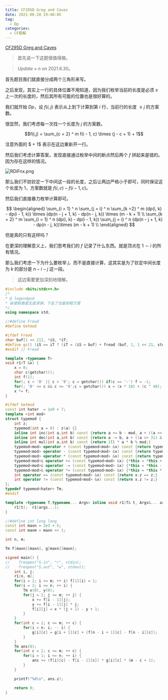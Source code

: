 ```yaml
---
title: CF295D Greg and Caves
date: 2021-06-28 19:48:05
tag:
  - Dp
categories:
  - CF题解
---
```

[CF295D Greg and Caves](https://www.luogu.com.cn/problem/CF295D)

> 首先说一下这题很值得做。

> $Update \times n\ on \ 2021.6.30$。

首先题目我们就直接分成两个三角形来写。

之后发现，其实上一行的具体位置不用知道，因为我们枚举当前的长度是必须 $\ge$ 上一次的长度的，然后其所有可能的位置也是很好算的。

我们就开始 $Dp$，设 $f(i,j)$ 表示从上到下计算到第 $i$ 行，当前行的长度 $\le j$ 的方案数。

很显然，我们考虑每一次找一个长度为 $j$ 的方案数。

$$f(i,j) = \sum_{c = 2} ^ m f(i - 1, c) \times (j - c + 1) + 1$$

注意外面的 $ + 1$ 表示在这边重新开一行。

然后我们考虑计算答案，发现直接通过枚举中间的断点然后两个 $f$ 拼起来是错的。因为存在这样的情况。

![RDiFnx.png](https://z3.ax1x.com/2021/06/30/RDiFnx.png)

那么我们不妨钦定一下中间这一段的长度，之后让两边严格小于即可，同时保证这个长度为 $1$，方案数就是 $f(i, c) - f(i -1, c)$。

然后我们直接暴力枚举计算即可。

$$
\begin{aligned}
\sum_{i = 1} ^ n \sum_{j = i} ^ n \sum_{k =2} ^ m (dp(i, k) - dp(i - 1, k)) \times (dp(n - j + 1, k) - dp(n - j, k)) \times (m - k + 1) \\
\sum_{k = 2} ^ m \sum_{i = 1} ^ n (dp(i, k) - dp(i - 1, k)) \sum_{j = i} ^ n (dp(n - j + 1, k) - dp(n - j, k))\times (m - k + 1) \\
\end{aligned}
$$

但是真的只有这样吗？

在更深的理解意义上，我们思考我们的 $f$ 记录了什么东西。就是顶点在 $1 \sim i$ 的所有情况。

那么我们考虑一下为什么要枚举 $j$，而不是直接计算，这其实是为了钦定中间长度为 $k$ 的部分是 $n - i - j$ 这一段。

> 这边需要更加深刻地理解。

```cpp
#include <bits/stdc++.h>
/*
* @ legendgod
* 纵使前路是无底深渊，下去了也是前程万里
*/
using namespace std;

//#define Fread
#define Getmod

#ifdef Fread
char buf[1 << 21], *iS, *iT;
#define gc() (iS == iT ? (iT = (iS = buf) + fread (buf, 1, 1 << 21, stdin), (iS == iT ? EOF : *iS ++)) : *iS ++)
#endif // Fread

template <typename T>
void r1(T &x) {
	x = 0;
	char c(getchar());
	int f(1);
	for(; c < '0' || c > '9'; c = getchar()) if(c == '-') f = -1;
	for(; '0' <= c && c <= '9';c = getchar()) x = (x * 10) + (c ^ 48);
	x *= f;
}

#ifdef Getmod
const int hater  = 1e9 + 7;
template <int mod>
struct typemod {
    int z;
    typemod(int a = 0) : z(a) {}
    inline int inc(int a,int b) const {return a += b - mod, a + ((a >> 31) & mod);}
    inline int dec(int a,int b) const {return a -= b, a + ((a >> 31) & mod);}
    inline int mul(int a,int b) const {return 1ll * a * b % mod;}
    typemod<mod> operator + (const typemod<mod> &x) const {return typemod(inc(z, x.z));}
    typemod<mod> operator - (const typemod<mod> &x) const {return typemod(dec(z, x.z));}
    typemod<mod> operator * (const typemod<mod> &x) const {return typemod(mul(z, x.z));}
    typemod<mod>& operator += (const typemod<mod> &x) {*this = *this + x; return *this;}
    typemod<mod>& operator -= (const typemod<mod> &x) {*this = *this - x; return *this;}
    typemod<mod>& operator *= (const typemod<mod> &x) {*this = *this * x; return *this;}
    int operator == (const typemod<mod> &x) const {return x.z == z;}
    int operator != (const typemod<mod> &x) const {return x.z != z;}
};
typedef typemod<hater> Tm;
#endif

template <typename T,typename... Args> inline void r1(T& t, Args&... args) {
    r1(t);  r1(args...);
}

//#define int long long
const int maxn = 2e3 + 5;
const int maxm = maxn << 1;

int n, m;

Tm f[maxn][maxn], g[maxn][maxn];

signed main() {
//    freopen("S.in", "r", stdin);
//    freopen("S.out", "w", stdout);
    int i, j;
    r1(n, m);
    for(i = 2; i <= m; ++ i) f[1][i] = 1;
    for(i = 2; i <= n; ++ i) {
        Tm x(0), y(0);
        for(j = 2; j <= m; ++ j) {
            x += f[i - 1][j];
            y += f[i - 1][j] * j;
            f[i][j] = x * (j + 1) - y + 1;
        }
    }
    for(int c = 2; c <= m; ++ c) {
        for(i = n; i; -- i) {
            g[i][c] = g[i + 1][c] + (f[n - i + 1][c] - f[n - i][c]);
        }
    }
    Tm ans(0);
    for(int c = 2; c <= m; ++ c) {
        for(i = 1; i <= n; ++ i) {
            ans += (f[i][c] - f[i - 1][c]) * g[i][c] * (m - c + 1);
        }
    }

    printf("%d\n", ans.z);

	return 0;
}

```

